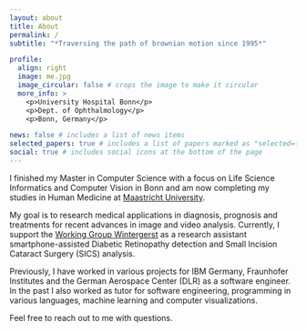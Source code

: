```yaml
---
layout: about
title: About
permalink: /
subtitle: "*Traversing the path of brownian motion since 1995*"

profile:
  align: right
  image: me.jpg
  image_circular: false # crops the image to make it circular
  more_info: >
    <p>University Hospital Bonn</p>
    <p>Dept. of Ophthalmology</p>
    <p>Bonn, Germany</p>

news: false # includes a list of news items
selected_papers: true # includes a list of papers marked as "selected={true}"
social: true # includes social icons at the bottom of the page
---
```


I finished my Master in Computer Science with a focus on Life Science Informatics and Computer Vision in Bonn and am now completing my studies in Human Medicine at [Maastricht University](https://curriculum.maastrichtuniversity.nl/education/master/master-medicine). 

My goal is to research medical applications in diagnosis, prognosis and treatments for recent advances in image and video analysis. Currently, I support the [Working Group Wintergerst](https://www.ukbonn.de/experimentelle-ophthalmologie/ag-wintergerst/) as a research assistant smartphone-assisted Diabetic Retinopathy detection and Small Incision Cataract Surgery (SICS) analysis. 

Previously, I have worked in various projects for IBM Germany, Fraunhofer Institutes and the German Aerospace Center (DLR) as a software engineer. In the past I also worked as tutor for software engineering, programming in various languages, machine learning and computer visualizations. 

Feel free to reach out to me with questions.
<br/><br/>
<br/><br/>
<br/><br/>
<br/><br/>
